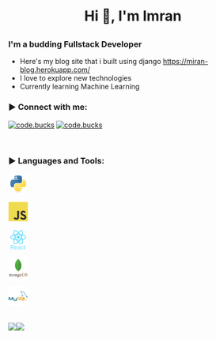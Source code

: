 ## <h1 align="center">Hi 👋, I'm Imran</h1>
## <h3>I'm a budding Fullstack Developer</h3>
- Here's my blog site that i built using django https://miran-blog.herokuapp.com/
- I love to explore new technologies
- Currently learning Machine Learning

<div>
<h3 align="left">▶ Connect with me:</h3>
<p align="left">
<a href="https://www.linkedin.com/in/younusimran/" target="blank"><img align="center" src="https://img.icons8.com/color/48/000000/linkedin.png" alt="code.bucks" height="30" width="40" /></a>
<a href="mailto:younus8imran@gmail.com"><img align="center" src="https://img.icons8.com/color/344/gmail-new.png" alt="code.bucks" height="30" width="40" /></a>
</div>
<br>
<h3 align="left">▶ Languages and Tools:</h3>
<p align="left">
<a href="https://www.python.org" target="_blank"> <img src="https://raw.githubusercontent.com/devicons/devicon/master/icons/python/python-original.svg" alt="python" width="40" height="40"/> </a>
   
<a href="https://developer.mozilla.org/en-US/docs/Web/JavaScript" target="_blank"> <img src="https://raw.githubusercontent.com/devicons/devicon/master/icons/javascript/javascript-original.svg" alt="javascript" width="40" height="40"/> </a>

<a href="https://reactjs.org/" target="_blank"> <img src="https://raw.githubusercontent.com/devicons/devicon/master/icons/react/react-original-wordmark.svg" alt="react" width="40" height="40"/> </a>
   
<a href="https://www.mongodb.com/" target="_blank"> <img src="https://raw.githubusercontent.com/devicons/devicon/master/icons/mongodb/mongodb-original-wordmark.svg" alt="mongodb" width="40" height="40"/> </a> 
   
<a href="https://www.mysql.com/" target="_blank"> <img src="https://raw.githubusercontent.com/devicons/devicon/master/icons/mysql/mysql-original-wordmark.svg" alt="mysql" width="40" height="40"/> </a>     </p>


<br>
<div>
<a href="https://github-readme-stats.vercel.app/api?username=younus8imran&theme=tokyonight">
  <img  align="left" src="https://github-readme-stats.vercel.app/api?username=younus8imran&count_private=true&show_icons=true&theme=tokyonight" />
</a>
<a href="https://github-readme-stats.vercel.app/api/top-langs/?username=younus8imran&hide=php&theme=tokyonight">
  <img align="left" src="https://github-readme-stats.vercel.app/api/top-langs/?username=younus8imran&hide=php&theme=tokyonight" />
</a>
</div>
